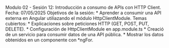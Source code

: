 Modulo 02 - Sesión 12: Introducción a consumo de APIs con HTTP Client.
Fecha: 07/05/2025
Objetivos de la sesión:
	* Aprender a consumir una API externa en Angular utiliazando el módulo HttpClientModule.
Temas cubiertos:
	* Explicaciones sobre peticiones HTTP (GET, POST, PUT, DELETE).
	* Configuración de HttpClientModule en app.module.ts
	* Creació de un servicio para consumir datos de una API pública.
	* Mostrar los datos obtenidos en un componente con *ngFor.